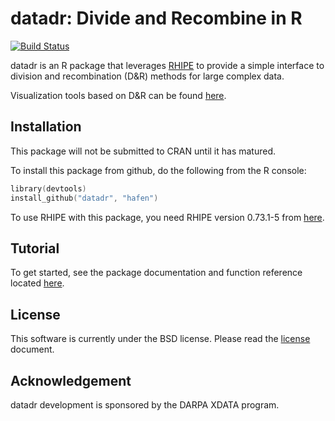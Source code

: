# datadr: Divide and Recombine in R

[![Build Status](https://travis-ci.org/hafen/datadr.png?branch=master)](https://travis-ci.org/hafen/datadr)

datadr is an R package that leverages [RHIPE](https://github.com/saptarshiguha/RHIPE) to provide a simple interface to division and recombination (D&R) methods for large complex data.

Visualization tools based on D&R can be found [here](https://github.com/hafen/trelliscope).

## Installation

This package will not be submitted to CRAN until it has matured.

To install this package from github, do the following from the R console:

```s
library(devtools)
install_github("datadr", "hafen")
```

To use RHIPE with this package, you need RHIPE version 0.73.1-5 from [here](http://ml.stat.purdue.edu/rhipebin/Rhipe_0.73.1-5.tar.gz).

## Tutorial

To get started, see the package documentation and function reference located [here](http://hafen.github.com/datadr). 

## License

This software is currently under the BSD license.  Please read the [license](https://github.com/hafen/datadr/blob/master/LICENSE.md) document.

## Acknowledgement

datadr development is sponsored by the DARPA XDATA program.
